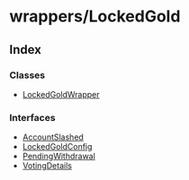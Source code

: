 # wrappers/LockedGold

## Index

### Classes

* [LockedGoldWrapper]()

### Interfaces

* [AccountSlashed]()
* [LockedGoldConfig]()
* [PendingWithdrawal]()
* [VotingDetails]()

